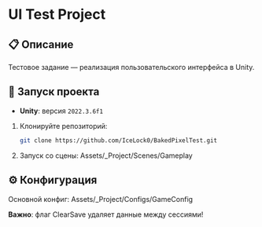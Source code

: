 # UI Test Project

## 📋 Описание

Тестовое задание — реализация пользовательского интерфейса в Unity.  

## 🚀 Запуск проекта

- **Unity**: версия `2022.3.6f1`  

1. Клонируйте репозиторий:
   ```bash
   git clone https://github.com/IceLock0/BakedPixelTest.git
2. Запуск со сцены:
   Assets/_Project/Scenes/Gameplay

## ⚙️ Конфигурация
Основной конфиг: Assets/_Project/Configs/GameConfig

**Важно**: флаг ClearSave удаляет данные между сессиями!
